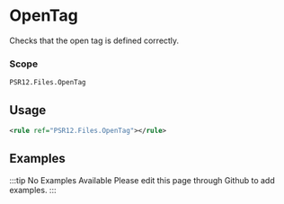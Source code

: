 # OpenTag

Checks that the open tag is defined correctly.

### Scope

`PSR12.Files.OpenTag`

## Usage

```xml
<rule ref="PSR12.Files.OpenTag"></rule>
```

## Examples

:::tip No Examples Available
Please edit this page through Github to add examples.
:::